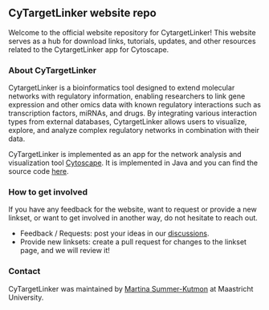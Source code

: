 ## CyTargetLinker website repo

Welcome to the official website repository for CytargetLinker! This website serves as a hub for download links, tutorials, updates, and other resources related to the CytargetLinker app for Cytoscape. 

### About CyTargetLinker

CytargetLinker is a bioinformatics tool designed to extend molecular networks with regulatory information, enabling researchers to link gene expression and other omics data with known regulatory interactions such as transcription factors, miRNAs, and drugs. By integrating various interaction types from external databases, CytargetLinker allows users to visualize, explore, and analyze complex regulatory networks in combination with their data.

CyTargetLinker is implemented as an app for the network analysis and visualization tool [Cytoscape](https://cytoscape.org/). It is implemented in Java and you can find the source code [here](https://github.com/cytargetlinker/cytargetlinker). 

### How to get involved
If you have any feedback for the website, want to request or provide a new linkset, or want to get involved in another way, do not hesitate to reach out. 

* Feedback / Requests: post your ideas in our [discussions](https://github.com/CyTargetLinker/cytargetlinker.github.io/discussions).
* Provide new linksets: create a pull request for changes to the linkset page, and we will review it!

### Contact
CyTargetLinker was maintained by [Martina Summer-Kutmon](https://github.com/mkutmon) at Maastricht University.
